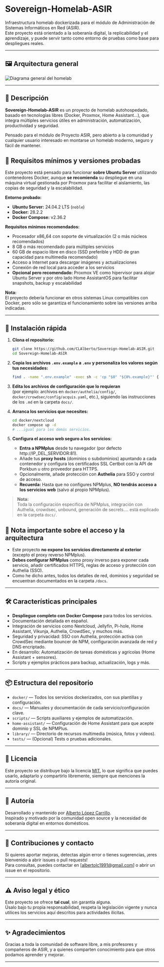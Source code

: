 # Sovereign-Homelab-ASIR

Infraestructura homelab dockerizada para el módulo de Administración de Sistemas Informáticos en Red (ASIR).  
Este proyecto está orientado a la soberanía digital, la replicabilidad y el aprendizaje, y puede servir tanto como entorno de pruebas como base para despliegues reales.

---
## 🖼️ Arquitectura general
![Diagrama general del homelab](docs/images/diagrama-estructura-docker.png)

---

## 🚀 Descripción

**Sovereign-Homelab-ASIR** es un proyecto de homelab autohospedado, basado en tecnologías libres (Docker, Proxmox, Home Assistant…), que integra múltiples servicios útiles en administración, automatización, productividad y seguridad.

Pensado para el módulo de Proyecto ASIR, pero abierto a la comunidad y cualquier usuario interesado en montarse un homelab moderno, seguro y fácil de mantener.

## 📝 Requisitos mínimos y versiones probadas

Este proyecto está pensado para funcionar **sobre Ubuntu Server** utilizando contenedores Docker, aunque **se recomienda** su despliegue en una máquina virtual gestionada por Proxmox para facilitar el aislamiento, las copias de seguridad y la escalabilidad.

**Entorno probado:**
- **Ubuntu Server:** 24.04.2 LTS (`noble`)
- **Docker:** 28.2.2
- **Docker Compose:** v2.36.2

**Requisitos mínimos recomendados:**
- Procesador x86_64 con soporte de virtualización (2 o más núcleos recomendados)
- 8 GB o más recomendado para múltiples servicios
- 60 GB de espacio libre en disco (SSD preferible y HDD de gran capacidad para multimedia recomendado)
- Acceso a Internet para descargar imágenes y actualizaciones
- Conexión de red local para acceder a los servicios
- **Opcional pero recomendado:** Proxmox VE como hipervisor para alojar Ubuntu Server y por otro lado Home AssistantOS para facilitar snapshots, backup y escalabilidad

**Nota:**  
El proyecto debería funcionar en otros sistemas Linux compatibles con Docker, pero sólo se garantiza el funcionamiento sobre las versiones arriba indicadas.

---

## 🚀 Instalación rápida

1. **Clona el repositorio:**
    ```bash
    git clone https://github.com/CLAlberto/Sovereign-Homelab-ASIR.git
    cd Sovereign-Homelab-ASIR
    ```

2. **Copia los archivos `.env.example` a `.env` y personaliza los valores según tus necesidades:**
    ```bash
    find . -name ".env.example" -exec sh -c 'cp "$0" "${0%.example}"' {} \;
    ```

3. **Edita los archivos de configuración que lo requieran**  
   (por ejemplo: archivos en `docker/authelia/config/`, `docker/crowdsec/config/acquis.yaml`, etc.), siguiendo las instrucciones de los `.md` en la carpeta `docs/`.

4. **Arranca los servicios que necesites:**
    ```bash
    cd docker/nextcloud
    docker compose up -d
    # ...igual para los demás servicios.
    ```

5. **Configura el acceso web seguro a los servicios:**
    - **Entra a NPMplus** desde tu navegador (por defecto http://IP_DEL_SERVIDOR:81).
    - Añade tus **proxy hosts** (dominios o subdominios) apuntando a cada contenedor y configura los certificados SSL Certbot con la API de Porkbun u otro proveedor para HTTPS.
    - Opcionalmente, añade protección con **Authelia** para SSO y control de acceso.
    - **Recuerda:** Hasta que no configures NPMplus, **NO tendrás acceso a los servicios web** (salvo al propio NPMplus).

> **Nota:**  
> Toda la configuración especifica de NPMplus, integración con Authelia, crowdsec, unbound, generación de secrets.... está explicado en la carpeta `docs/`.

## 📝 Nota importante sobre el acceso y la arquitectura

- Este proyecto **no expone los servicios directamente al exterior** (excepto el proxy reverso NPMplus).
- **Debes configurar NPMplus** como proxy inverso para exponer cada servicio, añadir certificados HTTPS, reglas de acceso y protección con Authelia (SSO).
- Como he dicho antes, todos los detalles de red, dominios y seguridad se encuentran documentados en la carpeta `/docs`.

---

## 🛠️ Características principales

- **Despliegue completo con Docker Compose** para todos los servicios.
- Documentación detallada en español.
- Integración de servicios como Nextcloud, Jellyfin, Pi-hole, Home Assistant, Vikunja, Authelia, CrowdSec, y muchos más.
- Seguridad y privacidad: SSO con Authelia, protección activa con CrowdSec mediante bouncer de NPM, configuración avanzada de red y DNS encriptado.
- En desarrollo: Automatización de tareas domésticas y agrícolas (Home Assistant + sensores).
- Scripts y ejemplos prácticos para backup, actualización, logs y más.

---

## 📦 Estructura del repositorio

- `docker/` — Todos los servicios dockerizados, con sus plantillas y configuración.
- `docs/` — Manuales y documentación de cada servicio/configuración clave.
- `scripts/` — Scripts auxiliares y ejemplos de automatización.
- `home-assistant/` — Configuración de Home Assistant para que acepte dominio y SSL de NPMPlus.
- `library/` — Directorio de recursos multimedia (música, fotos y videos).
- `tests/` — (Opcional) Tests o pruebas adicionales.

---

## 📄 Licencia

Este proyecto se distribuye bajo la licencia [MIT](LICENSE), lo que significa que puedes usarlo, adaptarlo y compartirlo libremente, siempre que menciones la autoría original.

---

## 🙋 Autoría

Desarrollado y mantenido por [Alberto López Carrillo](https://github.com/CLAlberto).  
Inspirado y motivado por la comunidad open source y la necesidad de soberanía digital en entornos domésticos.

---

## 🤝 Contribuciones y contacto

Si quieres aportar mejoras, detectas algún error o tienes sugerencias, ¡eres bienvenido a abrir issues o pull requests!  
Para consultas, puedes contactar en [albertolc1991@gmail.com] o abrir un issue en el repositorio.

---

## ⚠️ Aviso legal y ético

Este proyecto se ofrece **tal cual**, sin garantía alguna.  
Úsalo bajo tu propia responsabilidad, respeta la legislación vigente y nunca utilices los servicios aquí descritos para actividades ilícitas.

---

## ✨ Agradecimientos

Gracias a toda la comunidad de software libre, a mis profesores y compañeros de ASIR, y a quienes comparten conocimiento para que otros podamos aprender y mejorar.

---

